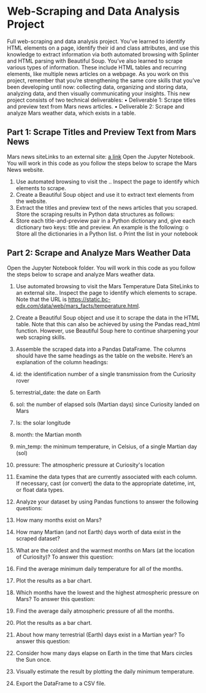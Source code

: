 # Web-Scraping and Data Analysis Project


Full web-scraping and data analysis project. You’ve learned to identify HTML elements on a page, identify their id and class attributes, and use this knowledge to extract information via both automated browsing with Splinter and HTML parsing with Beautiful Soup. You’ve also learned to scrape various types of information. These include HTML tables and recurring elements, like multiple news articles on a webpage.
As you work on this project, remember that you’re strengthening the same core skills that you’ve been developing until now: collecting data, organizing and storing data, analyzing data, and then visually communicating your insights.
 This new project consists of two technical deliverables:
•	Deliverable 1: Scrape titles and preview text from Mars news articles.
•	Deliverable 2: Scrape and analyze Mars weather data, which exists in a table.
## Part 1: Scrape Titles and Preview Text from Mars News
Mars news siteLinks to an external site: [a link](https://github.com/user/repo/blob/branch/other_file.md)
Open the Jupyter Notebook. You will work in this code as you follow the steps below to scrape the Mars News website.
1.	Use automated browsing to visit the .. Inspect the page to identify which elements to scrape.
2.	Create a Beautiful Soup object and use it to extract text elements from the website.
3.	Extract the titles and preview text of the news articles that you scraped. Store the scraping results in Python data structures as follows:
1.	Store each title-and-preview pair in a Python dictionary and, give each dictionary two keys: title and preview. An example is the following:
  o	Store all the dictionaries in a Python list.
  o	Print the list in your notebook
## Part 2: Scrape and Analyze Mars Weather Data

Open the Jupyter Notebook folder. You will work in this code as you follow the steps below to scrape and analyze Mars weather data.
1.	Use automated browsing to visit the Mars Temperature Data SiteLinks to an external site.. Inspect the page to identify which elements to scrape. Note that the URL is
 https://static.bc-edx.com/data/web/mars_facts/temperature.html.

3.	Create a Beautiful Soup object and use it to scrape the data in the HTML table. Note that this can also be achieved by using the Pandas read_html function. However, use Beautiful Soup here to continue sharpening your web scraping skills.
4.	Assemble the scraped data into a Pandas DataFrame. The columns should have the same headings as the table on the website. Here’s an explanation of the column headings:
1.	id: the identification number of a single transmission from the Curiosity rover
2.	terrestrial_date: the date on Earth
3.	sol: the number of elapsed sols (Martian days) since Curiosity landed on Mars
4.	ls: the solar longitude
5.	month: the Martian month
6.	min_temp: the minimum temperature, in Celsius, of a single Martian day (sol)
7.	pressure: The atmospheric pressure at Curiosity's location
4.	Examine the data types that are currently associated with each column. If necessary, cast (or convert) the data to the appropriate datetime, int, or float data types.
5.	Analyze your dataset by using Pandas functions to answer the following questions:
1.	How many months exist on Mars?
2.	How many Martian (and not Earth) days worth of data exist in the scraped dataset?
3.	What are the coldest and the warmest months on Mars (at the location of Curiosity)? To answer this question:
1.	Find the average minimum daily temperature for all of the months.
2.	Plot the results as a bar chart.
4.	Which months have the lowest and the highest atmospheric pressure on Mars? To answer this question:
1.	Find the average daily atmospheric pressure of all the months.
2.	Plot the results as a bar chart.
5.	About how many terrestrial (Earth) days exist in a Martian year? To answer this question:
1.	Consider how many days elapse on Earth in the time that Mars circles the Sun once.
2.	Visually estimate the result by plotting the daily minimum temperature.
6.	Export the DataFrame to a CSV file.


 

 

